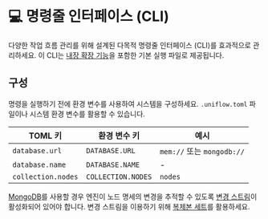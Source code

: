# 💻 명령줄 인터페이스 (CLI)

다양한 작업 흐름 관리를 위해 설계된 다목적 명령줄 인터페이스 (CLI)를 효과적으로 관리하세요. 이 CLI는 [내장 확장 기능](../ext/README.md)을 포함한 기본 실행 파일로 제공됩니다.

## 구성

명령을 실행하기 전에 환경 변수를 사용하여 시스템을 구성하세요. `.uniflow.toml` 파일이나 시스템 환경 변수를 활용할 수 있습니다.

| TOML 키            | 환경 변수 키          | 예시                       |
|--------------------|--------------------|---------------------------|
| `database.url`     | `DATABASE.URL`     | `mem://` 또는 `mongodb://` |
| `database.name`    | `DATABASE.NAME`    | -                         |
| `collection.nodes` | `COLLECTION.NODES` | `nodes`                   |

[MongoDB](https://www.mongodb.com/)를 사용할 경우 엔진이 노드 명세의 변경을 추적할 수 있도록 [변경 스트림](https://www.mongodb.com/docs/manual/changeStreams/)이 활성화되어 있어야 합니다. 변경 스트림을 이용하기 위해 [복제본 세트](https://www.mongodb.com/ko-kr/docs/manual/replication/#std-label-replication)를 활용하세요.
